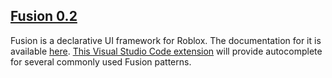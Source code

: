 ## [Fusion 0.2](https://github.com/dphfox/Fusion)
Fusion is a declarative UI framework for Roblox. The documentation for it is available [here](https://elttob.uk/Fusion/0.2). [This Visual Studio Code extension](https://marketplace.visualstudio.com/items?itemName=Virtual.fusionautocomplete) will provide autocomplete for several commonly used Fusion patterns.